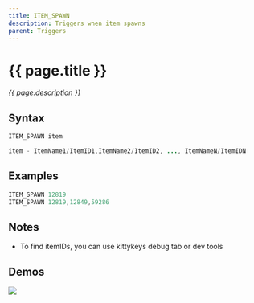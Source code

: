 ```yaml
---
title: ITEM_SPAWN
description: Triggers when item spawns
parent: Triggers
---
```


# {{ page.title }}

_{{ page.description }}_

## Syntax

```java
ITEM_SPAWN item 

item - ItemName1/ItemID1,ItemName2/ItemID2, ..., ItemNameN/ItemIDN
```

## Examples

```java
ITEM_SPAWN 12819
ITEM_SPAWN 12819,12849,59286
```

## Notes

- To find itemIDs, you can use kittykeys debug tab or dev tools

## Demos

![](https://i.imgur.com/UalPwFe.gif)

